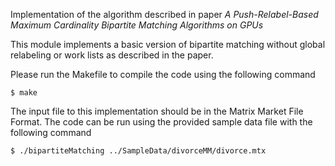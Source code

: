Implementation of the algorithm described in paper *A Push-Relabel-Based Maximum Cardinality Bipartite Matching Algorithms on GPUs*

This module implements a basic version of bipartite matching without global relabeling or work lists as described in the paper.

Please run the Makefile to compile the code using the following command

```
$ make
```

The input file to this implementation should be in the Matrix Market File Format. The code can be run using the provided sample data file with the following command

```
$ ./bipartiteMatching ../SampleData/divorceMM/divorce.mtx
```
